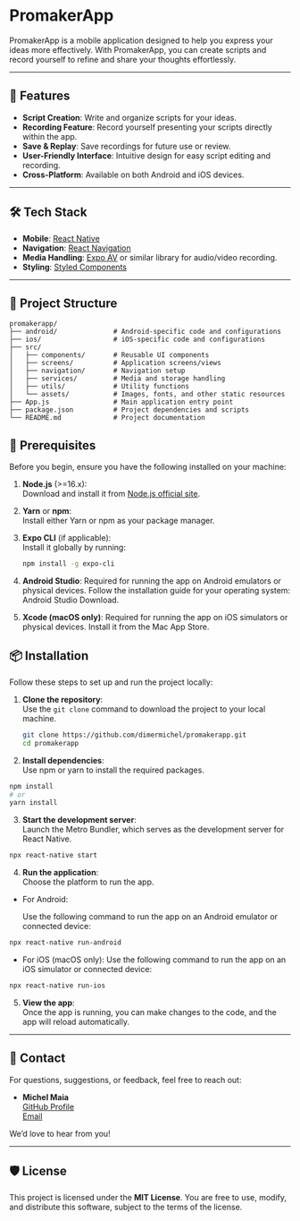 # PromakerApp

PromakerApp is a mobile application designed to help you express your ideas more effectively. With PromakerApp, you can create scripts and record yourself to refine and share your thoughts effortlessly.

---

## 🚀 Features

- **Script Creation**: Write and organize scripts for your ideas.
- **Recording Feature**: Record yourself presenting your scripts directly within the app.
- **Save & Replay**: Save recordings for future use or review.
- **User-Friendly Interface**: Intuitive design for easy script editing and recording.
- **Cross-Platform**: Available on both Android and iOS devices.

---

## 🛠️ Tech Stack

- **Mobile**: [React Native](https://reactnative.dev/)  
- **Navigation**: [React Navigation](https://reactnavigation.org/)  
- **Media Handling**: [Expo AV](https://docs.expo.dev/versions/latest/sdk/av/) or similar library for audio/video recording.  
- **Styling**: [Styled Components](https://styled-components.com/)

---

## 📂 Project Structure

```plaintext
promakerapp/
├── android/              # Android-specific code and configurations
├── ios/                  # iOS-specific code and configurations
├── src/
│   ├── components/       # Reusable UI components
│   ├── screens/          # Application screens/views
│   ├── navigation/       # Navigation setup
│   ├── services/         # Media and storage handling
│   ├── utils/            # Utility functions
│   └── assets/           # Images, fonts, and other static resources
├── App.js                # Main application entry point
├── package.json          # Project dependencies and scripts
└── README.md             # Project documentation
```

## 🔧 Prerequisites

Before you begin, ensure you have the following installed on your machine:

1. **Node.js** (>=16.x):  
   Download and install it from [Node.js official site](https://nodejs.org/).

2. **Yarn** or **npm**:  
   Install either Yarn or npm as your package manager.

3. **Expo CLI** (if applicable):  
   Install it globally by running:  
   ```bash
   npm install -g expo-cli
4. **Android Studio**:
Required for running the app on Android emulators or physical devices. Follow the installation guide for your operating system:
Android Studio Download.

5. **Xcode (macOS only)**:
Required for running the app on iOS simulators or physical devices. Install it from the Mac App Store.

## 📦 Installation

Follow these steps to set up and run the project locally:

1. **Clone the repository**:  
   Use the `git clone` command to download the project to your local machine.  
   ```bash
   git clone https://github.com/dimermichel/promakerapp.git
   cd promakerapp
   ```
2. **Install dependencies**:  
   Use npm or yarn to install the required packages.

```bash
npm install
# or
yarn install
```
3. **Start the development server**:  
   Launch the Metro Bundler, which serves as the development server for React Native.

```bash
npx react-native start
```
4. **Run the application**:  
   Choose the platform to run the app.

- For Android:
  
  Use the following command to run the app on an Android emulator or connected device:

```bash
npx react-native run-android
```
- For iOS (macOS only):
  Use the following command to run the app on an iOS simulator or connected device:

```bash
npx react-native run-ios
```
5. **View the app**:  
   Once the app is running, you can make changes to the code, and the app will reload automatically.

---

## 📧 Contact

For questions, suggestions, or feedback, feel free to reach out:

- **Michel Maia**  
  [GitHub Profile](https://github.com/dimermichel)  
  [Email](mailto:dimermichel@gmail.com)

We’d love to hear from you!

---

## 🛡️ License

This project is licensed under the **MIT License**. You are free to use, modify, and distribute this software, subject to the terms of the license.


